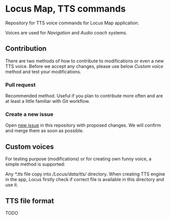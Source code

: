 # Locus Map, TTS commands

Repository for TTS voice commands for Locus Map application.

Voices are used for *Navigation* and *Audio coach* systems.

## Contribution

There are two methods of how to contribute to modifications or even a new TTS voice. Before we accept any changes, please use below *Custom voice* method and test your modifications.

### Pull request

Recommended method. Useful if you plan to contribute more often and are at least a little familiar with Git workflow.

### Create a new issue

Open [new issue](https://github.com/asamm/locus-map-tts-commands/issues) in this repository with proposed changes. We will confirm and merge them as soon as possible.

## Custom voices

For testing purpose (modifications) or for creating own funny voice, a simple method is supported:

 Any *\*.tts* file copy into */Locus/data/tts/* directory. When creating TTS engine in the app, Locus firstly check if correct file is available in this directory and use it.
 
## TTS file format

TODO